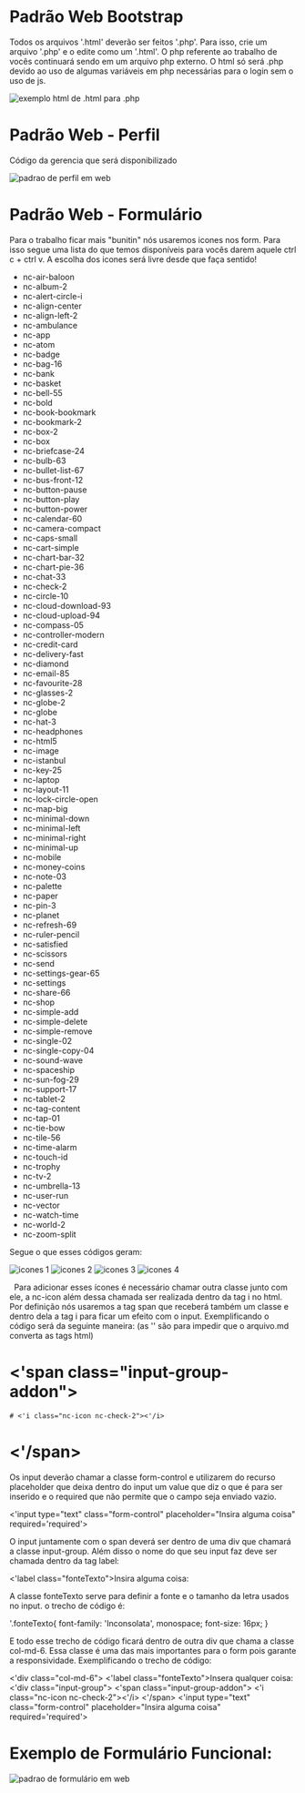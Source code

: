 # Padrão Web Bootstrap

Todos os arquivos '.html' deverão ser feitos '.php'. Para isso, crie um arquivo '.php' e o edite como um '.html'. O php referente ao trabalho de vocês continuará sendo em um arquivo php externo. O html só será .php devido ao uso de algumas variáveis em php necessárias para o login sem o uso de js.

![exemplo html de .html para .php](image/exemplo-html-para-php.jpg)

# Padrão Web - Perfil

Código da gerencia que será disponibilizado

![padrao de perfil em web](image/padrao-perfil.jpg)

# Padrão Web - Formulário

 Para o trabalho ficar mais "bunitin" nós usaremos icones nos form. Para isso segue uma lista do que temos disponíveis para vocês darem aquele ctrl c + ctrl v. A escolha dos icones será livre desde que faça sentido!
 
  * nc-air-baloon
  * nc-album-2
  * nc-alert-circle-i
  * nc-align-center
  * nc-align-left-2
  * nc-ambulance
  * nc-app
  * nc-atom
  * nc-badge
  * nc-bag-16
  * nc-bank
  * nc-basket
  * nc-bell-55
  * nc-bold
  * nc-book-bookmark
  * nc-bookmark-2
  * nc-box-2
  * nc-box
  * nc-briefcase-24
  * nc-bulb-63
  * nc-bullet-list-67
  * nc-bus-front-12
  * nc-button-pause
  * nc-button-play
  * nc-button-power
  * nc-calendar-60
  * nc-camera-compact
  * nc-caps-small
  * nc-cart-simple
  * nc-chart-bar-32
  * nc-chart-pie-36
  * nc-chat-33
  * nc-check-2
  * nc-circle-10 
  * nc-cloud-download-93
  * nc-cloud-upload-94
  * nc-compass-05
  * nc-controller-modern
  * nc-credit-card
  * nc-delivery-fast
  * nc-diamond
  * nc-email-85
  * nc-favourite-28
  * nc-glasses-2
  * nc-globe-2
  * nc-globe
  * nc-hat-3
  * nc-headphones
  * nc-html5
  * nc-image
  * nc-istanbul
  * nc-key-25
  * nc-laptop
  * nc-layout-11
  * nc-lock-circle-open
  * nc-map-big
  * nc-minimal-down
  * nc-minimal-left
  * nc-minimal-right
  * nc-minimal-up
  * nc-mobile
  * nc-money-coins
  * nc-note-03
  * nc-palette
  * nc-paper
  * nc-pin-3
  * nc-planet
  * nc-refresh-69
  * nc-ruler-pencil
  * nc-satisfied
  * nc-scissors
  * nc-send
  * nc-settings-gear-65
  * nc-settings
  * nc-share-66
  * nc-shop
  * nc-simple-add
  * nc-simple-delete
  * nc-simple-remove
  * nc-single-02
  * nc-single-copy-04
  * nc-sound-wave
  * nc-spaceship
  * nc-sun-fog-29
  * nc-support-17
  * nc-tablet-2
  * nc-tag-content
  * nc-tap-01
  * nc-tie-bow
  * nc-tile-56
  * nc-time-alarm
  * nc-touch-id
  * nc-trophy
  * nc-tv-2
  * nc-umbrella-13
  * nc-user-run
  * nc-vector
  * nc-watch-time
  * nc-world-2
  * nc-zoom-split
  
  Segue o que esses códigos geram:
  
   ![icones 1](image/icons1.jpg)
   ![icones 2](image/icons2.jpg)
   ![icones 3](image/icons3.jpg)
   ![icones 4](image/icons4.jpg)
   
   Para adicionar esses ícones é necessário chamar outra classe junto com ele, a nc-icon além dessa chamada ser realizada dentro da tag i no html. Por definição nós usaremos a tag span que receberá também um classe e dentro dela a tag i para ficar um efeito com o input. Exemplificando o código será da seguinte maneira: (as '' são para impedir que o arquivo.md converta as tags html)
  
  # <'span class="input-group-addon">
	# <'i class="nc-icon nc-check-2"><'/i>
  # <'/span>
  
  Os input deverão chamar a classe form-control e utilizarem do recurso placeholder que deixa dentro do input um value que diz o que é para ser inserido e o required que não permite que o campo seja enviado vazio.
  
  <'input type="text" class="form-control" placeholder="Insira alguma coisa" required='required'>
  
  O input juntamente com o span deverá ser dentro de uma div que chamará a classe input-group.
  Além disso o nome do que seu input faz deve ser chamada dentro da tag label:
  
  <'label class="fonteTexto">Insira alguma coisa:</label>
  
  A classe fonteTexto serve para definir a fonte e o tamanho da letra usados no input. o trecho de código é:
  
  '.fonteTexto{
           font-family: 'Inconsolata', monospace;
           font-size: 16px;
        }
 
  E todo esse trecho de código ficará dentro de outra div  que chama a classe col-md-6. Essa classe é uma das mais importantes para o form pois garante a responsividade. Exemplificando o trecho de código:
  
  <'div class="col-md-6">
    <'label class="fonteTexto">Insera qualquer coisa:</label>
	<'div class="input-group">
	   <'span class="input-group-addon">
	      <'i class="nc-icon nc-check-2"><'/i>
	    <'/span>
	    <'input type="text" class="form-control" placeholder="Insira alguma coisa" required='required'>
	</div>
  </div>

# Exemplo de Formulário Funcional:
 
 ![padrao de formulário em web](image/padraoformJHJ.jpg)
 

